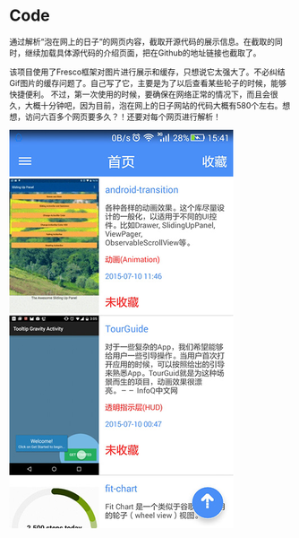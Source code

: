 # Code
通过解析“泡在网上的日子“的网页内容，截取开源代码的展示信息。在截取的同时，继续加载具体源代码的介绍页面，把在Github的地址链接也截取了。

该项目使用了Fresco框架对图片进行展示和缓存，只想说它太强大了。不必纠结Gif图片的缓存问题了。自己写了它，主要是为了以后查看某些轮子的时候，能够快捷便利。
不过，第一次使用的时候，要确保在网络正常的情况下，而且会很久，大概十分钟吧，因为目前，泡在网上的日子网站的代码大概有580个左右。想想，访问六百多个网页要多久？！还要对每个网页进行解析！

![](https://github.com/ShelbyYu/Code/blob/master/Screenshot_2015-07-10-15-41-32.jpg)
